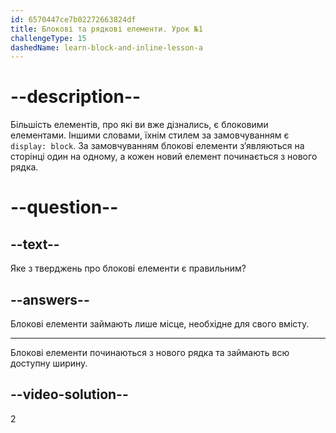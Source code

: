 ```yaml
---
id: 6570447ce7b02272663824df
title: Блокові та рядкові елементи. Урок №1
challengeType: 15
dashedName: learn-block-and-inline-lesson-a
---
```


# --description--

Більшість елементів, про які ви вже дізнались, є блоковими елементами. Іншими словами, їхнім стилем за замовчуванням є `display: block`. За замовчуванням блокові елементи з’являються на сторінці один на одному, а кожен новий елемент починається з нового рядка.

# --question--

## --text--

Яке з тверджень про блокові елементи є правильним?

## --answers--

Блокові елементи займають лише місце, необхідне для свого вмісту.

---

Блокові елементи починаються з нового рядка та займають всю доступну ширину.

## --video-solution--

2
